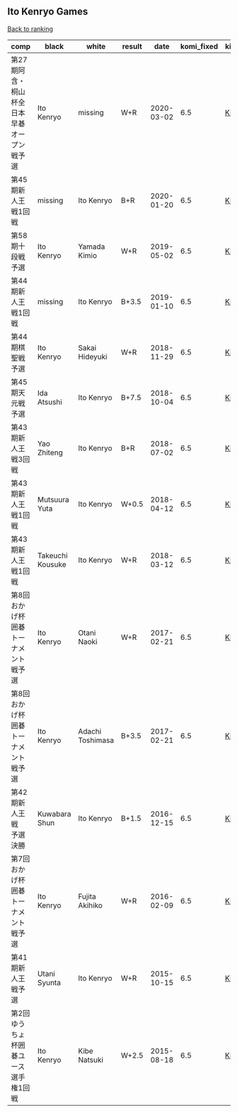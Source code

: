 ## Ito Kenryo Games

[Back to ranking](../../index.md)




| **comp** | **black** | **white** | **result** | **date** | **komi_fixed** | **kifu** | 
| --- | --- | --- | --- | --- | --- | --- |
| 第27期阿含・桐山杯全日本早碁オープン戦予選 | Ito Kenryo | missing | W+R | 2020-03-02 | 6.5 | [Kifu](https://kifudepot.net/kifucontents.php?id=99fUlhYCzOyAzM3oxhJKrw%3D%3D) | 
| 第45期新人王戦1回戦 | missing | Ito Kenryo | B+R | 2020-01-20 | 6.5 | [Kifu](https://kifudepot.net/kifucontents.php?id=Dy4UEu7syIeDcZ5fxL2mEw%3D%3D) | 
| 第58期十段戦予選 | Ito Kenryo | Yamada Kimio | W+R | 2019-05-02 | 6.5 | [Kifu](https://kifudepot.net/kifucontents.php?id=Fwgxp1QCALrrFvKXmSydQg%3D%3D) | 
| 第44期新人王戦1回戦 | missing | Ito Kenryo | B+3.5 | 2019-01-10 | 6.5 | [Kifu](https://kifudepot.net/kifucontents.php?id=LgCDpwsqqgo2xCBBYr%2BUXQ%3D%3D) | 
| 第44期棋聖戦予選 | Ito Kenryo | Sakai Hideyuki | W+R | 2018-11-29 | 6.5 | [Kifu](https://kifudepot.net/kifucontents.php?id=RZTDAtML2YrxGhcQ20RySw%3D%3D) | 
| 第45期天元戦予選 | Ida Atsushi | Ito Kenryo | B+7.5 | 2018-10-04 | 6.5 | [Kifu](https://kifudepot.net/kifucontents.php?id=SH%2FZ9DLIPGBRDu88ZqLW0g%3D%3D) | 
| 第43期新人王戦3回戦 | Yao Zhiteng | Ito Kenryo | B+R | 2018-07-02 | 6.5 | [Kifu](https://kifudepot.net/kifucontents.php?id=b4tMSs1F%2FoxGnBY8DxBTiA%3D%3D) | 
| 第43期新人王戦1回戦 | Mutsuura Yuta | Ito Kenryo | W+0.5 | 2018-04-12 | 6.5 | [Kifu](https://kifudepot.net/kifucontents.php?id=E3IBB4H%2FgPRh6jhL%2BXtJjQ%3D%3D) | 
| 第43期新人王戦1回戦 | Takeuchi Kousuke | Ito Kenryo | W+R | 2018-03-12 | 6.5 | [Kifu](https://kifudepot.net/kifucontents.php?id=EzNY1b%2FJ8T7RLsRERbrSkA%3D%3D) | 
| 第8回おかげ杯囲碁トーナメント戦予選 | Ito Kenryo | Otani Naoki | W+R | 2017-02-21 | 6.5 | [Kifu](https://kifudepot.net/kifucontents.php?id=fJn45Py8Wz3H66LO3xFQjw%3D%3D) | 
| 第8回おかげ杯囲碁トーナメント戦予選 | Ito Kenryo | Adachi Toshimasa | B+3.5 | 2017-02-21 | 6.5 | [Kifu](https://kifudepot.net/kifucontents.php?id=lGnUJbUjmc93nx2EROVHUw%3D%3D) | 
| 第42期新人王戦　予選決勝 | Kuwabara Shun | Ito Kenryo | B+1.5 | 2016-12-15 | 6.5 | [Kifu](https://kifudepot.net/kifucontents.php?id=65F9%2FvyUIWbZZo66LtWs0A%3D%3D) | 
| 第7回おかげ杯囲碁トーナメント戦予選 | Ito Kenryo | Fujita Akihiko | W+R | 2016-02-09 | 6.5 | [Kifu](https://kifudepot.net/kifucontents.php?id=F7aF7Xc%2BIa4ZSLQNgGssvA%3D%3D) | 
| 第41期新人王戦予選 | Utani Syunta | Ito Kenryo | W+R | 2015-10-15 | 6.5 | [Kifu](https://kifudepot.net/kifucontents.php?id=TpEvjsfK%2F9IuKwCUrsJQYw%3D%3D) | 
| 第2回ゆうちょ杯囲碁ユース選手権1回戦 | Ito Kenryo | Kibe Natsuki | W+2.5 | 2015-08-18 | 6.5 | [Kifu](https://kifudepot.net/kifucontents.php?id=jeGeAgVAm7m9F3BdGBLuPw%3D%3D) |




